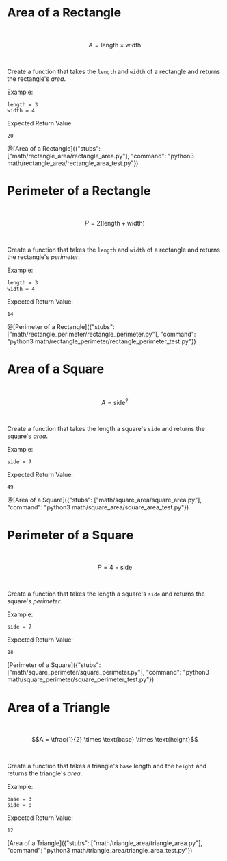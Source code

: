 # Area of a Rectangle

<BR>

```math
A = \text{length} \times \text{width}
```

<BR>

Create a function that takes the `length` and `width` of a rectangle and returns the rectangle's _area_.

Example:

```text
length = 3
width = 4
```

Expected Return Value:

```text
20
```

@[Area of a Rectangle]({"stubs": ["math/rectangle_area/rectangle_area.py"], "command": "python3 math/rectangle_area/rectangle_area_test.py"})

# Perimeter of a Rectangle

<BR>

```math
P = 2(\text{length} + \text{width})
```

<BR>

Create a function that takes the `length` and `width` of a rectangle and returns the rectangle's _perimeter_.

Example:

```text
length = 3
width = 4
```

Expected Return Value:

```text
14
```

@[Perimeter of a Rectangle]({"stubs": ["math/rectangle_perimeter/rectangle_perimeter.py"], "command": "python3 math/rectangle_perimeter/rectangle_perimeter_test.py"})

# Area of a Square

<BR>

```math
A = \text{side}^2
```

<BR>

Create a function that takes the length a square's `side` and returns the square's _area_.

Example:

```text
side = 7
```

Expected Return Value:

```text
49
```

@[Area of a Square]({"stubs": ["math/square_area/square_area.py"], "command": "python3 math/square_area/square_area_test.py"})

# Perimeter of a Square

<BR>

```math
P = 4 \times \text{side}
```

<BR>

Create a function that takes the length a square's `side` and returns the square's _perimeter_.

Example:

```text
side = 7
```

Expected Return Value:

```text
28
```

[Perimeter of a Square]({"stubs": ["math/square_perimeter/square_perimeter.py"], "command": "python3 math/square_perimeter/square_perimeter_test.py"})

# Area of a Triangle

<BR>

```math
A = \tfrac{1}{2} \times \text{base} \times \text{height}
```

<BR>

Create a function that takes a triangle's `base` length and the `height` and returns the triangle's _area_.

Example:

```text
base = 3
side = 8
```

Expected Return Value:

```text
12
```

[Area of a Triangle]({"stubs": ["math/triangle_area/triangle_area.py"], "command": "python3 math/triangle_area/triangle_area_test.py"})
